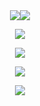 <div align="center"><img src="https://github-readme-stats.vercel.app/api?username=noel-srocha&hide=contribs&count_private=trueshow_icons=truetheme=algolia"><img src="https://github-readme-stats.vercel.app/api/top-langs/?username=noel-srocha&layout=compact"></div>

<p align="center">
  <img alig src="https://github-profile-trophy.vercel.app/?username=Alexsander-Espindola&column=6&rank=SSS,SS,S,AAA,AA,A,B,C" />
</p>

<p align="center">
  <a href="https://spotify-github-profile.vercel.app/api/view?uid=22egopihx34uyqkntxmvp2ujq&redirect=true">
    <img src="https://spotify-github-profile.vercel.app/api/view?uid=22egopihx34uyqkntxmvp2ujq&cover_image=true&theme=default&bar_color=e3e3e3&bar_color_cover=true">
  </a>
</p>

<p align="center">
  <img src="https://guilyx.vercel.app/api/top-played">
</p>

<p align="center">
  <img src="https://capsule-render.vercel.app/api?type=waving&color=gradient&height=60&section=footer"/>
</p>

<!--
**Alexsander-Espindola/Alexsander-Espindola** is a ✨ _special_ ✨ repository because its `README.md` (this file) appears on your GitHub profile.

Here are some ideas to get you started:

- 🔭 I’m currently working on ...
- 🌱 I’m currently learning ...
- 👯 I’m looking to collaborate on ...
- 🤔 I’m looking for help with ...
- 💬 Ask me about ...
- 📫 How to reach me: ...
- 😄 Pronouns: ...
- ⚡ Fun fact: ...
-->
